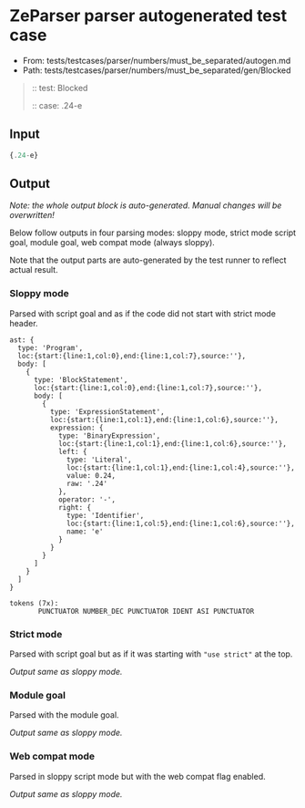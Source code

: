 # ZeParser parser autogenerated test case

- From: tests/testcases/parser/numbers/must_be_separated/autogen.md
- Path: tests/testcases/parser/numbers/must_be_separated/gen/Blocked

> :: test: Blocked
>
> :: case: .24-e

## Input


`````js
{.24-e}
`````

## Output

_Note: the whole output block is auto-generated. Manual changes will be overwritten!_

Below follow outputs in four parsing modes: sloppy mode, strict mode script goal, module goal, web compat mode (always sloppy).

Note that the output parts are auto-generated by the test runner to reflect actual result.

### Sloppy mode

Parsed with script goal and as if the code did not start with strict mode header.

`````
ast: {
  type: 'Program',
  loc:{start:{line:1,col:0},end:{line:1,col:7},source:''},
  body: [
    {
      type: 'BlockStatement',
      loc:{start:{line:1,col:0},end:{line:1,col:7},source:''},
      body: [
        {
          type: 'ExpressionStatement',
          loc:{start:{line:1,col:1},end:{line:1,col:6},source:''},
          expression: {
            type: 'BinaryExpression',
            loc:{start:{line:1,col:1},end:{line:1,col:6},source:''},
            left: {
              type: 'Literal',
              loc:{start:{line:1,col:1},end:{line:1,col:4},source:''},
              value: 0.24,
              raw: '.24'
            },
            operator: '-',
            right: {
              type: 'Identifier',
              loc:{start:{line:1,col:5},end:{line:1,col:6},source:''},
              name: 'e'
            }
          }
        }
      ]
    }
  ]
}

tokens (7x):
       PUNCTUATOR NUMBER_DEC PUNCTUATOR IDENT ASI PUNCTUATOR
`````

### Strict mode

Parsed with script goal but as if it was starting with `"use strict"` at the top.

_Output same as sloppy mode._

### Module goal

Parsed with the module goal.

_Output same as sloppy mode._

### Web compat mode

Parsed in sloppy script mode but with the web compat flag enabled.

_Output same as sloppy mode._
